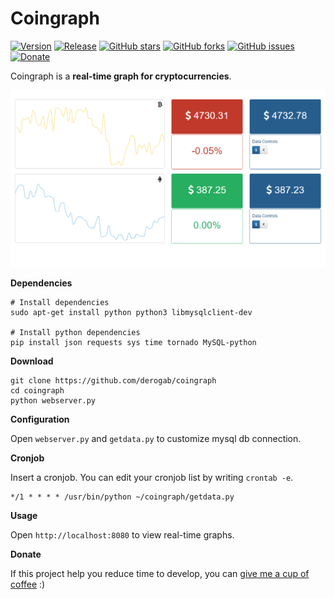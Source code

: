 # Coingraph

[![Version](https://img.shields.io/badge/version-0.1.0-brightgreen.svg)](https://github.com/derogab/coingraph)
[![Release](https://img.shields.io/badge/release-beta-lightgrey.svg)](https://github.com/derogab/coingraph)
[![GitHub stars](https://img.shields.io/github/stars/derogab/coingraph.svg)](https://github.com/derogab/coingraph/stargazers)
[![GitHub forks](https://img.shields.io/github/forks/derogab/coingraph.svg)](https://github.com/derogab/coingraph/network)
[![GitHub issues](https://img.shields.io/github/issues/derogab/coingraph.svg)](https://github.com/derogab/coingraph/issues)
[![Donate](https://img.shields.io/badge/donate-paypal-blue.svg)](https://paypal.me/derogab)

Coingraph is a **real-time graph for cryptocurrencies**.

![Coingraph Screenshot](screenshot.png)

**Dependencies**
```shell
# Install dependencies
sudo apt-get install python python3 libmysqlclient-dev

# Install python dependencies
pip install json requests sys time tornado MySQL-python
```

**Download**

```shell
git clone https://github.com/derogab/coingraph
cd coingraph
python webserver.py
```

**Configuration**

Open `webserver.py` and `getdata.py` to customize mysql db connection.

**Cronjob**

Insert a cronjob. You can edit your cronjob list by writing `crontab -e`. 
```
*/1 * * * * /usr/bin/python ~/coingraph/getdata.py
```

**Usage**

Open `http://localhost:8080` to view real-time graphs.

**Donate**

If this project help you reduce time to develop, you can [give me a cup of coffee](https://www.paypal.me/derogab) :) 
